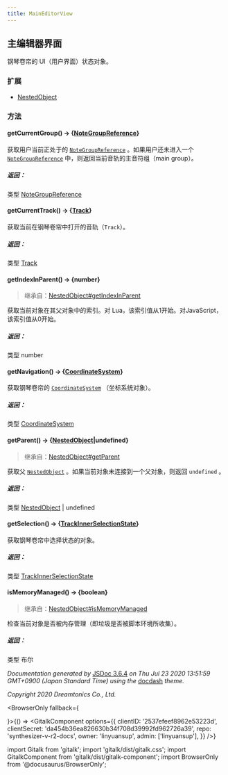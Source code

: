 ```yaml
---
title: MainEditorView
---
```


## 主编辑器界面

钢琴卷帘的 UI（用户界面）状态对象。

### 扩展

- [NestedObject](https://resource.dreamtonics.com/scripting/NestedObject.html)

### 方法

#### getCurrentGroup() → {[NoteGroupReference](https://resource.dreamtonics.com/scripting/NoteGroupReference.html)}

获取用户当前正处于的 [`NoteGroupReference`](https://resource.dreamtonics.com/scripting/NoteGroupReference.html) 。如果用户还未进入一个 [`NoteGroupReference`](https://resource.dreamtonics.com/scripting/NoteGroupReference.html) 中，则返回当前音轨的主音符组（main group）。

##### 返回：

类型	[NoteGroupReference](https://resource.dreamtonics.com/scripting/NoteGroupReference.html)

#### getCurrentTrack() → {[Track](https://resource.dreamtonics.com/scripting/Track.html)}

获取当前在钢琴卷帘中打开的音轨（`Track`）。

##### 返回：

类型	[Track](https://resource.dreamtonics.com/scripting/Track.html)

#### getIndexInParent() → {number}

> 继承自：[NestedObject#getIndexInParent](https://resource.dreamtonics.com/scripting/NestedObject.html#getIndexInParent)

获取当前对象在其父对象中的索引。对 Lua，该索引值从1开始。对JavaScript，该索引值从0开始。

##### 返回：

类型	number

#### getNavigation() → {[CoordinateSystem](https://resource.dreamtonics.com/scripting/CoordinateSystem.html)}

获取钢琴卷帘的 [`CoordinateSystem`](https://resource.dreamtonics.com/scripting/CoordinateSystem.html) （坐标系统对象）。

##### 返回：

类型	[CoordinateSystem](https://resource.dreamtonics.com/scripting/CoordinateSystem.html)

#### getParent() → {[NestedObject](https://resource.dreamtonics.com/scripting/NestedObject.html)|undefined}

> 继承自：[NestedObject#getParent](https://resource.dreamtonics.com/scripting/NestedObject.html#getParent)

获取父 [`NestedObject`](https://resource.dreamtonics.com/scripting/NestedObject.html) 。如果当前对象未连接到一个父对象，则返回 `undefined` 。

##### 返回：

类型	[NestedObject](https://resource.dreamtonics.com/scripting/NestedObject.html) | undefined

#### getSelection() → {[TrackInnerSelectionState](https://resource.dreamtonics.com/scripting/TrackInnerSelectionState.html)}

获取钢琴卷帘中选择状态的对象。

##### 返回：

类型	[TrackInnerSelectionState](https://resource.dreamtonics.com/scripting/TrackInnerSelectionState.html)

#### isMemoryManaged() → {boolean}

> 继承自：[NestedObject#isMemoryManaged](https://resource.dreamtonics.com/scripting/NestedObject.html#isMemoryManaged)

检查当前对象是否被内存管理（即垃圾是否被脚本环境所收集）。

##### 返回：

类型	布尔

*Documentation generated by* [JSDoc 3.6.4](https://github.com/jsdoc3/jsdoc) *on Thu Jul 23 2020 13:51:59 GMT+0900 (Japan Standard Time) using the* [docdash](https://github.com/clenemt/docdash) *theme.*

*Copyright 2020 Dreamtonics Co., Ltd.*

<BrowserOnly fallback={<div></div>}>{() => <GitalkComponent options={{
    clientID: '2537efeef8962e53223d',
    clientSecret: 'da454b36ea826630b34f708d39992fd962726a39',
    repo: 'synthesizer-v-r2-docs',
    owner: 'linyuansup',
    admin: ['linyuansup'],
    }} />}
</BrowserOnly>

import Gitalk from 'gitalk';
import 'gitalk/dist/gitalk.css';
import GitalkComponent from 'gitalk/dist/gitalk-component';
import BrowserOnly from '@docusaurus/BrowserOnly';